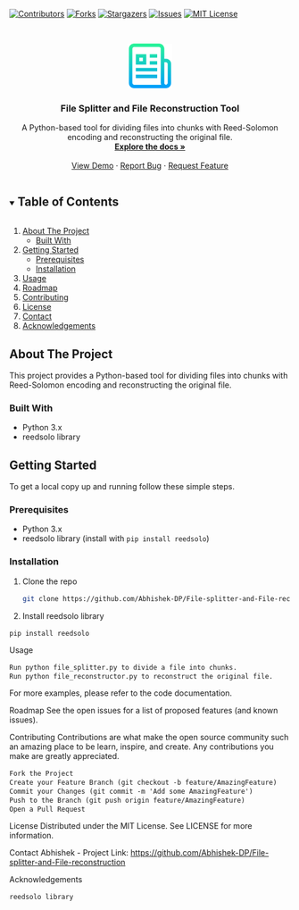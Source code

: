 <!-- PROJECT SHIELDS -->
[![Contributors][contributors-shield]][contributors-url]
[![Forks][forks-shield]][forks-url]
[![Stargazers][stars-shield]][stars-url]
[![Issues][issues-shield]][issues-url]
[![MIT License][license-shield]][license-url]

<!-- PROJECT LOGO -->
<br />
<p align="center">
  <a href="https://github.com/Abhishek-DP/File-splitter-and-File-reconstruction">
    <img src="images/logo.png" alt="Logo" width="80" height="80">
  </a>

  <h3 align="center">File Splitter and File Reconstruction Tool</h3>

  <p align="center">
    A Python-based tool for dividing files into chunks with Reed-Solomon encoding and reconstructing the original file.
    <br />
    <a href="https://github.com/Abhishek-DP/File-splitter-and-File-reconstruction"><strong>Explore the docs »</strong></a>
    <br />
    <br />
    <a href="https://github.com/Abhishek-DP/File-splitter-and-File-reconstruction">View Demo</a>
    ·
    <a href="https://github.com/Abhishek-DP/File-splitter-and-File-reconstruction/issues">Report Bug</a>
    ·
    <a href="https://github.com/Abhishek-DP/File-splitter-and-File-reconstruction/issues">Request Feature</a>
  </p>
</p>

<!-- TABLE OF CONTENTS -->
<details open="open">
  <summary><h2 style="display: inline-block">Table of Contents</h2></summary>
  <ol>
    <li>
      <a href="#about-the-project">About The Project</a>
      <ul>
        <li><a href="#built-with">Built With</a></li>
      </ul>
    </li>
    <li>
      <a href="#getting-started">Getting Started</a>
      <ul>
        <li><a href="#prerequisites">Prerequisites</a></li>
        <li><a href="#installation">Installation</a></li>
      </ul>
    </li>
    <li><a href="#usage">Usage</a></li>
    <li><a href="#roadmap">Roadmap</a></li>
    <li><a href="#contributing">Contributing</a></li>
    <li><a href="#license">License</a></li>
    <li><a href="#contact">Contact</a></li>
    <li><a href="#acknowledgements">Acknowledgements</a></li>
  </ol>
</details>

<!-- ABOUT THE PROJECT -->
## About The Project

This project provides a Python-based tool for dividing files into chunks with Reed-Solomon encoding and reconstructing the original file.

### Built With

* Python 3.x
* reedsolo library

<!-- GETTING STARTED -->
## Getting Started

To get a local copy up and running follow these simple steps.

### Prerequisites

* Python 3.x
* reedsolo library (install with `pip install reedsolo`)

### Installation

1. Clone the repo
   ```sh
   git clone https://github.com/Abhishek-DP/File-splitter-and-File-reconstruction.git
   ```
2. Install reedsolo library
  ```sh
  pip install reedsolo
  ```
<!-- USAGE EXAMPLES -->
Usage

    Run python file_splitter.py to divide a file into chunks.
    Run python file_reconstructor.py to reconstruct the original file.

For more examples, please refer to the code documentation.
<!-- ROADMAP -->
Roadmap
See the open issues for a list of proposed features (and known issues).
<!-- CONTRIBUTING -->
Contributing
Contributions are what make the open source community such an amazing place to be learn, inspire, and create. Any contributions you make are greatly appreciated.

    Fork the Project
    Create your Feature Branch (git checkout -b feature/AmazingFeature)
    Commit your Changes (git commit -m 'Add some AmazingFeature')
    Push to the Branch (git push origin feature/AmazingFeature)
    Open a Pull Request

<!-- LICENSE -->
License
Distributed under the MIT License. See LICENSE for more information.
<!-- CONTACT -->
Contact
Abhishek -
Project Link: https://github.com/Abhishek-DP/File-splitter-and-File-reconstruction
<!-- ACKNOWLEDGEMENTS -->
Acknowledgements

    reedsolo library

<!-- MARKDOWN LINKS & IMAGES -->
[contributors-shield]: https://img.shields.io/github/contributors/Abhishek-DP/File-splitter-and-File-reconstruction.svg?style=for-the-badge
[contributors-url]: https://github.com/Abhishek-DP/File-splitter-and-File-reconstruction/graphs/contributors
[forks-shield]: https://img.shields.io/github/forks/Abhishek-DP/File-splitter-and-File-reconstruction.svg?style=for-the-badge
[forks-url]: https://github.com/Abhishek-DP/File-splitter-and-File-reconstruction/network/members
[stars-shield]: https://img.shields.io/github/stars/Abhishek-DP/File-splitter-and-File-reconstruction.svg?style=for-the-badge
[stars-url]: https://github.com/Abhishek-DP/File-splitter-and-File-reconstruction/stargazers
[issues-shield]: https://img.shields.io/github/issues/Abhishek-DP/File-splitter-and-File-reconstruction.svg?style=for-the-badge
[issues-url]: https://github.com/Abhishek-DP/File-splitter-and-File-reconstruction/issues
[license-shield]: https://img.shields.io/github/license/Abhishek-DP/File-splitter-and-File-reconstruction.svg?style=for-the-badge
[license-url]: https://github.com/Abhishek-DP/File-splitter-and-File-reconstruction/blob/master/LICENSE.txt
